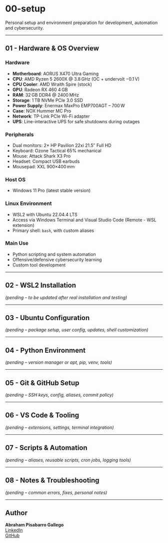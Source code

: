# 00-setup

Personal setup and environment preparation for development, automation and cybersecurity.

---

## 01 - Hardware & OS Overview

### Hardware

- **Motherboard**: AORUS X470 Ultra Gaming  
- **CPU**: AMD Ryzen 5 2600X @ 3.8 GHz (OC + undervolt −0.1 V)  
- **CPU Cooler**: AMD Wraith Spire (stock)  
- **GPU**: Radeon RX 460 4 GB  
- **RAM**: 32 GB DDR4 @ 2400 MHz  
- **Storage**: 1 TB NVMe PCIe 3.0 SSD  
- **Power Supply**: Enermax MaxPro EMP700AGT – 700 W  
- **Case**: NOX Hummer MC Pro  
- **Network**: TP-Link PCIe Wi-Fi adapter  
- **UPS**: Line-interactive UPS for safe shutdowns during outages  

### Peripherals

- Dual monitors: 2× HP Pavilion 22xi 21.5″ Full HD  
- Keyboard: Ozone Tactical 65% mechanical  
- Mouse: Attack Shark X3 Pro  
- Headset: Compact USB earbuds  
- Mousepad: XXL 900×400 mm  

### Host OS

- Windows 11 Pro (latest stable version)

### Linux Environment

- WSL2 with Ubuntu 22.04.4 LTS  
- Access via Windows Terminal and Visual Studio Code (Remote - WSL extension)  
- Primary shell: `bash`, with custom aliases  

### Main Use

- Python scripting and system automation  
- Offensive/defensive cybersecurity learning  
- Custom tool development

---

## 02 - WSL2 Installation

_(pending – to be updated after real installation and testing)_

---

## 03 - Ubuntu Configuration

_(pending – package setup, user config, updates, shell customization)_

---

## 04 - Python Environment

_(pending – version manager or apt, pip, venv, tools)_

---

## 05 - Git & GitHub Setup

_(pending – SSH keys, config, aliases, commit policy)_

---

## 06 - VS Code & Tooling

_(pending – extensions, settings, terminal integration)_

---

## 07 - Scripts & Automation

_(pending – aliases, reusable scripts, cron jobs, logging tools)_

---

## 08 - Notes & Troubleshooting

_(pending – common errors, fixes, personal notes)_

---

## Author

**Abraham Pisabarro Gallego**  
[LinkedIn](https://linkedin.com/in/abrahampisabarro)  
[GitHub](https://github.com/abrahampisabarro)
